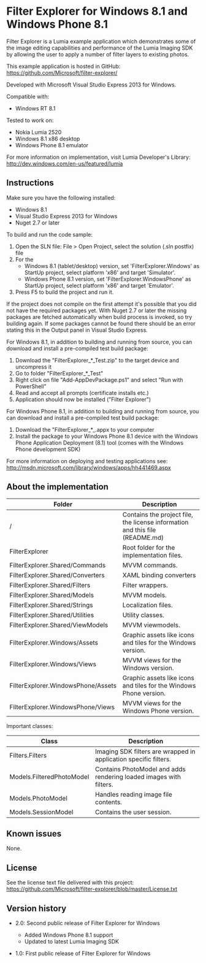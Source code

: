 Filter Explorer for Windows 8.1 and Windows Phone 8.1
=====================================================

Filter Explorer is a Lumia example application which demonstrates some of the image editing
capabilities and performance of the Lumia Imaging SDK by allowing the user to apply
a number of filter layers to existing photos.

This example application is hosted in GitHub:
https://github.com/Microsoft/filter-explorer/

Developed with Microsoft Visual Studio Express 2013 for Windows.

Compatible with:

 * Windows RT 8.1

Tested to work on:

 * Nokia Lumia 2520
 * Windows 8.1 x86 desktop
 * Windows Phone 8.1 emulator

For more information on implementation, visit Lumia Developer's Library:
http://dev.windows.com/en-us/featured/lumia

Instructions
------------

Make sure you have the following installed:

 * Windows 8.1
 * Visual Studio Express 2013 for Windows
 * Nuget 2.7 or later

To build and run the code sample:

 1. Open the SLN file:
    File > Open Project, select the solution (.sln postfix) file
 2. For the
    * Windows 8.1 (tablet/desktop) version, set 'FilterExplorer.Windows'
      as StartUp project, select platform 'x86' and target 'Simulator'.
    * Windows Phone 8.1 version, set 'FilterExplorer.WindowsPhone'
      as StartUp project, select platform 'x86' and target 'Emulator'.
 3. Press F5 to build the project and run it.

If the project does not compile on the first attempt it's possible that you
did not have the required packages yet. With Nuget 2.7 or later the missing
packages are fetched automatically when build process is invoked, so try
building again. If some packages cannot be found there should be an
error stating this in the Output panel in Visual Studio Express.

For Windows 8.1, in addition to building and running from source, you can
download and install a pre-compiled test build package:

 1. Download the "FilterExplorer_*_Test.zip" to the target device and uncompress it
 2. Go to folder "FilterExplorer_*_Test"
 3. Right click on file "Add-AppDevPackage.ps1" and select "Run with PowerShell"
 4. Read and accept all prompts (certificate installs etc.)
 5. Application should now be installed ("Filter Explorer")

For Windows Phone 8.1, in addition to building and running from source, you can
download and install a pre-compiled test build package:

 1. Download the "FilterExplorer_*_.appx to your computer
 2. Install the package to your Windows Phone 8.1 device with the Windows Phone
    Application Deployment (8.1) tool (comes with the Windows Phone development SDK)

For more information on deploying and testing applications see:
http://msdn.microsoft.com/library/windows/apps/hh441469.aspx


About the implementation
------------------------

| Folder | Description |
| ------ | ----------- |
| / | Contains the project file, the license information and this file (README.md) |
| FilterExplorer | Root folder for the implementation files.  |
| FilterExplorer.Shared/Commands | MVVM commands. |
| FilterExplorer.Shared/Converters | XAML binding converters |
| FilterExplorer.Shared/Filters | Filter wrappers. |
| FilterExplorer.Shared/Models | MVVM models. |
| FilterExplorer.Shared/Strings | Localization files. |
| FilterExplorer.Shared/Utilities | Utility classes. |
| FilterExplorer.Shared/ViewModels | MVVM viewmodels. |
| FilterExplorer.Windows/Assets | Graphic assets like icons and tiles for the Windows version. |
| FilterExplorer.Windows/Views | MVVM views for the Windows version. |
| FilterExplorer.WindowsPhone/Assets | Graphic assets like icons and tiles for the Windows Phone version. |
| FilterExplorer.WindowsPhone/Views | MVVM views for the Windows Phone version. |

Important classes:

| Class | Description |
| ----- | ----------- |
| Filters.Filters | Imaging SDK filters are wrapped in application specific filters. |
| Models.FilteredPhotoModel | Contains PhotoModel and adds rendering loaded images with filters. |
| Models.PhotoModel | Handles reading image file contents. |
| Models.SessionModel | Contains the user session. |


Known issues
------------

None.


License
-------

See the license text file delivered with this project:
https://github.com/Microsoft/filter-explorer/blob/master/License.txt


Version history
---------------

 * 2.0: Second public release of Filter Explorer for Windows
   - Added Windows Phone 8.1 support
   - Updated to latest Lumia Imaging SDK

 * 1.0: First public release of Filter Explorer for Windows
